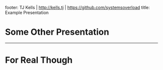 footer: TJ Kells | http://kells.tj | https://github.com/systemsoverload
title: Example Presentation
# Some Other Presentation

---

#  For Real Though

